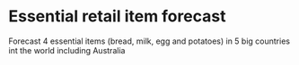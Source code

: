 # Essential retail item forecast
Forecast 4 essential items (bread, milk, egg and potatoes) in 5 big countries int the world including Australia
